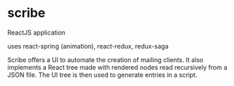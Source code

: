 # scribe
ReactJS application 

uses react-spring (animation), react-redux, redux-saga

Scribe offers a UI to automate the creation of mailing clients. It also implements a React tree made with rendered nodes read recursively from a JSON file. The UI tree is then used to generate entries in a script. 
